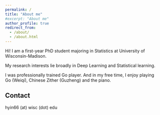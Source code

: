 ```yaml
---
permalink: /
title: "About me"
#excerpt: "About me"
author_profile: true
redirect_from: 
  - /about/
  - /about.html
---
```

Hi! I am a first-year PhD student majoring in Statistics at University of Wisconsin-Madison.

My research interests lie broadly in Deep Learning and Statistical learning.

I was professionally trained Go player. And in my free time, I enjoy playing Go (Weiqi), Chinese Zither (Guzheng) and the piano.



Contact
------
hyin66 (at) wisc (dot) edu





